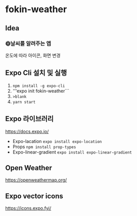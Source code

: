 # fokin-weather

## Idea
### 🌞날씨를 알려주는 앱
온도에 따라 아이콘, 화면 변경

## Expo Cli 설치 및 실행
1. ```npm install -g expo-cli```
2. '''expo init fokin-weather```
3. ```>blank```
4. ```yarn start```

## Expo 라이브러리
https://docs.expo.io/
* Expo-lacation
```expo install expo-location```
* Props
```npm install prop-types```
* Expo-linear-gradient
```expo install expo-linear-gradient```

## Open Weather
https://openweathermap.org/

## Expo vector icons
https://icons.expo.fyi/

